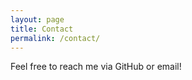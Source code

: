 ```yaml
---
layout: page
title: Contact
permalink: /contact/
---
```


Feel free to reach me via GitHub or email!